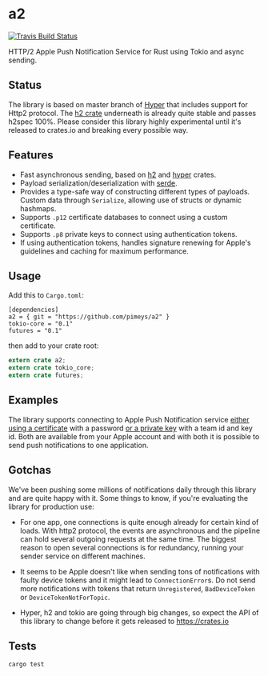 # a2

[![Travis Build Status](https://travis-ci.org/pimeys/a2.svg?branch=master)](https://travis-ci.org/pimeys/a2)

HTTP/2 Apple Push Notification Service for Rust using Tokio and async sending.

## Status

The library is based on master branch of
[Hyper](https://github.com/hyperium/hyper) that includes support for Http2
protocol. The [h2 crate](https://github.com/carllerche/h2) underneath is already
quite stable and passes h2spec 100%. Please consider this library highly
experimental until it's released to crates.io and breaking every possible way.

## Features

* Fast asynchronous sending, based on [h2](https://github.com/carllerche/h2) and
  [hyper](https://github.com/hyperium/hyper) crates.
* Payload serialization/deserialization with
  [serde](https://github.com/serde-rs/serde).
* Provides a type-safe way of constructing different types of payloads. Custom
  data through `Serialize`, allowing use of structs or dynamic hashmaps.
* Supports `.p12` certificate databases to connect using a custom certificate.
* Supports `.p8` private keys to connect using authentication tokens.
* If using authentication tokens, handles signature renewing for Apple's guidelines
  and caching for maximum performance.

## Usage

Add this to `Cargo.toml`:

```
[dependencies]
a2 = { git = "https://github.com/pimeys/a2" }
tokio-core = "0.1"
futures = "0.1"
```

then add to your crate root:

```rust
extern crate a2;
extern crate tokio_core;
extern crate futures;
```

## Examples

The library supports connecting to Apple Push Notification service [either using
a
certificate](https://github.com/pimeys/a2/blob/master/examples/certificate_client.rs)
with a password [or a private
key](https://github.com/pimeys/a2/blob/master/examples/token_client.rs) with
a team id and key id. Both are available from your Apple account and with both
it is possible to send push notifications to one application.

## Gotchas

We've been pushing some millions of notifications daily through this library and
are quite happy with it. Some things to know, if you're evaluating the library
for production use:

* For one app, one connections is quite enough already for certain kind of
  loads. With http2 protocol, the events are asynchronous and the pipeline can
  hold several outgoing requests at the same time. The biggest reason to open
  several connections is for redundancy, running your sender service on different
  machines.

* It seems to be Apple doesn't like when sending tons of notifications with
  faulty device tokens and it might lead to `ConnectionError`s. Do not send more
  notifications with tokens that return `Unregistered`, `BadDeviceToken` or
  `DeviceTokenNotForTopic`.

* Hyper, h2 and tokio are going through big changes, so expect the API of this
  library to change before it gets released to https://crates.io

## Tests

`cargo test`
